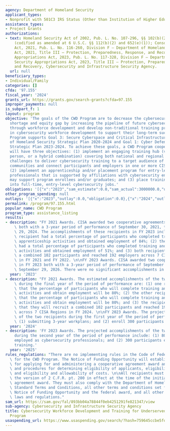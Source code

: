 ```yaml
---
agency: Department of Homeland Security
applicant_types:
- Nonprofit with 501C3 IRS Status (Other than Institution of Higher Education)
assistance_types:
- Project Grants
authorizations:
- text: Homeland Security Act of 2002, Pub. L. No. 107-296, §§ 102(b)(2) and 2202(e)(1))
    (codified as amended at 6 U.S.C. §§ 112(b)(2) and 652(e)(1)); Consolidated Appropriations
    Act, 2021, Pub. L. No. 116-260, Division F – Department of Homeland Security Appropriations
    Act, 2021, Title III – Protection, Preparedness, Response, and Recovery; Consolidated
    Appropriations Act, 2023, Pub. L. No. 117-328, Division F – Department of Homeland
    Security Appropriations Act, 2023, Title III – Protection, Preparedness, Response,
    and Recovery, Cybersecurity and Infrastructure Security Agency.
  url: null
beneficiary_types:
- Individual/Family
categories: []
cfda: '97.155'
fiscal_year: '2024'
grants_url: https://grants.gov/search-grants?cfda=97.155
improper_payments: null
is_subpart_f: 1
layout: program
objective: 'The goals of the CWD Program are to decrease the cybersecurity workforce
  shortage and equity gap by increasing the pipeline of future cybersecurity professionals
  through workforce development and develop non-traditional training providers’ capacity
  in cybersecurity workforce development to support their long-term success. The CWD
  Program supports Goal 3: Secure Cyberspace and Critical Infrastructure in the Department
  of Homeland Security Strategic Plan 2020-2024 and Goal 1: Cyber Defense in the CISA
  Strategic Plan 2023-2024. To achieve these goals, a CWD Program cooperative agreement
  will have three objectives: (1) implement an engaging training hub (virtual, in
  person, or a hybrid combination) covering both national and regional cybersecurity
  challenges to deliver cybersecurity training to a target audience of underserved
  communities and connect participants and employers in one or more CISA regions;
  (2) implement an apprenticeship and/or placement program for entry-level cybersecurity
  professionals that is supported by affiliations with cybersecurity entities who
  may support program enrollees and/or graduates; and (3) place training program graduates
  into full-time, entry-level cybersecurity jobs.'
obligations: '[{"x":"2023","sam_estimate":0.0,"sam_actual":3000000.0,"usa_spending_actual":0.0},{"x":"2024","sam_estimate":0.0,"sam_actual":3000000.0,"usa_spending_actual":0.0},{"x":"2025","sam_estimate":0.0,"sam_actual":0.0,"usa_spending_actual":0.0}]'
other_program_spending: null
outlays: '[{"x":"2023","outlay":0.0,"obligation":0.0},{"x":"2024","outlay":0.0,"obligation":0.0},{"x":"2025","outlay":0.0,"obligation":0.0}]'
permalink: /program/97.155.html
popular_name: CWD Program
program_type: assistance_listing
results:
- description: "FY 2021 Awards. CISA awarded two cooperative agreements in FY 2021\
    \ both with a 3-year period of performance of September 30, 2021, to September\
    \ 29, 2024. The accomplishments of these recipients in FY 2023 included: (1) one\
    \ recipient had a total percentage of participants who completed training and\
    \ apprenticeship activities and obtained employment of 84%; (2) the other recipient\
    \ had a total percentage of participants who completed training and apprenticeship\
    \ activities and obtained employment of 51%; and (3) both recipients recruited\
    \ a combined 102 participants and reached 192 employers across 7 CISA Regions\
    \ in FY 2021 and FY 2022. \n\nFY 2023 Awards. CISA awarded two cooperative agreements\
    \ in FY 2023 both with a 3-year period of performance of September 30, 2023, to\
    \ September 29, 2026. There were no significant accomplishments in FY 2023."
  year: '2023'
- description: "FY 2021 Awards. The estimated accomplishments of the two recipients\
    \ during the final year of the period of performance are: (1) one recipient projects\
    \ that the percentage of participants who will complete training and apprenticeship\
    \ activities and obtain employment will be 80%; (2) the other recipient projects\
    \ that the percentage of participants who will complete training and apprenticeship\
    \ activities and obtain employment will be 80%; and (3) the recipients project\
    \ that they will recruit a combined 102 participants and reached 192 employers\
    \ across 7 CISA Regions in FY 2024. \n\nFY 2023 Awards. The projected accomplishments\
    \ of the two recipients during the first year of the period of performance include:\
    \ (1) submitting 3-year workplans; and (2) enroll 300 participants in training."
  year: '2024'
- description: 'FY 2023 Awards. The projected accomplishments of the two recipients
    during the second year of the period of performance include: (1) 80% of participants
    employed as cybersecurity professionals; and (2) 300 participants enrolled in
    training.'
  year: '2025'
rules_regulations: "There are no implementing rules in the Code of Federal Regulations\
  \ for the CWD Program. The Notice of Funding Opportunity will establish the procedures\
  \ for applying for and administering a cooperative agreement award and the policies\
  \ and procedures for determining eligibility of applicants, eligibility of work,\
  \ and eligibility and allowability of costs. \n\nAll recipients must comply with\
  \ the version of 2 C.F.R. pt. 200 in effect at the time of the initial cooperative\
  \ agreement award. They must also comply with the Department of Homeland Security\
  \ Standard Terms and Conditions, all other terms and conditions set forth in the\
  \ Notice of Funding Opportunity and the federal award, and all other applicable\
  \ laws and regulations."
sam_url: https://sam.gov/fal/893bb04a78844f0eb4251291fe821347/view
sub-agency: Cybersecurity and Infrastructure Security Agency
title: Cybersecurity Workforce Development and Training for Underserved Communities
  Program
usaspending_url: https://www.usaspending.gov/search/?hash=759645ccbe5fd512ba2a886be5f67222
---
```

